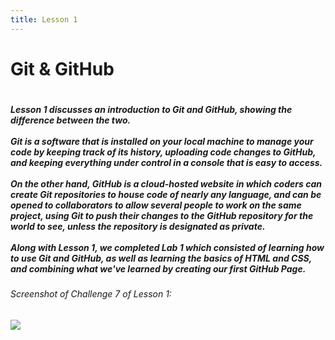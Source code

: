 ```yaml
---
title: Lesson 1
---
```


<h1> Git & GitHub <h1>
<h5>Lesson 1 discusses an introduction to Git and GitHub, showing the difference
between the two. <br> <br>
Git is a software that is installed on your local
machine to manage your code by keeping track of its history,
uploading code changes to GitHub, and keeping everything under control
in a console that is easy to access. <br> <br>
On the other hand, GitHub is a cloud-hosted website in which
coders can create Git repositories to house code of nearly
any language, and can be opened to collaborators to
allow several people to work on the same project,
using Git to push their changes to the GitHub repository for
the world to see, unless the repository is designated as private. <br><br>
Along with Lesson 1, we completed Lab 1 which consisted of
learning how to use Git and GitHub, as well as learning
the basics of HTML and CSS, and combining what we've learned
by creating our first GitHub Page.<h5>

<h6>Screenshot of Challenge 7 of Lesson 1:<h6>
<img src="/assets/img/favicons/Lesson-1-Challenge-7.png"/>